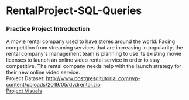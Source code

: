 # RentalProject-SQL-Queries
### Practice Project Introduction
A movie rental company used to have stores around the world. Facing competition from streaming services that are increasing in popularity, the rental company's management team is planning to use its existing movie licenses to launch an online video rental service in order to stay competitive. The rental company needs help with the launch strategy for their new online video service.  
Project Dataset: http://www.postgresqltutorial.com/wp-content/uploads/2019/05/dvdrental.zip    
[Project Visuals](https://public.tableau.com/app/profile/justin.turverey/viz/Book1_16418449086550/FilmStatistics)

